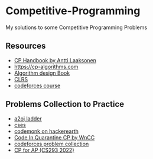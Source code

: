 # Competitive-Programming

My solutions to some Competitive Programming Problems

## Resources

- [CP Handbook by Antti Laaksonen](./resources/CP_Handbook.pdf)
- https://cp-algorithms.com
- [Algorithm design Book](./resources/CS345-Algorithms-II-Algorithm-Design-by-Jon-Kleinberg-Eva-Tardos.pdf)
- [CLRS](./resources/Introduction_to_Algorithms_Third_Edition_(2009).pdf)
- [codeforces course](https://codeforces.com/edu/courses)


## Problems Collection to Practice
- [a2oj ladder](https://a2oj.netlify.app/)
- [cses](https://cses.fi/problemset/)
- [codemonk on hackerearth](https://www.hackerearth.com/practice/codemonk/)
- [Code In Quarantine CP by WnCC](https://github.com/wncc/CodeInQuarantine/tree/master/Week_2_CC)
- [codeforces problem collection](https://codeforces.com/blog/entry/55274)
- [CP for AP (CS293 2022)](./resources/CP_for_AP.pdf)

